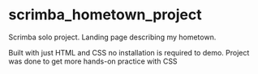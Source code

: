 # scrimba_hometown_project
Scrimba solo project. Landing page describing my hometown.

Built with just HTML and CSS no installation is required to demo. 
Project was done to get more hands-on practice with CSS
